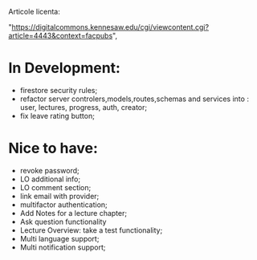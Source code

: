 Articole licenta:

"https://digitalcommons.kennesaw.edu/cgi/viewcontent.cgi?article=4443&context=facpubs",

# In Development:

- firestore security rules;
- refactor server controlers,models,routes,schemas and services into : user, lectures, progress, auth, creator;
- fix leave rating button;

# Nice to have:

- revoke password;
- LO additional info;
- LO comment section;
- link email with provider;
- multifactor authentication;
- Add Notes for a lecture chapter;
- Ask question functionality
- Lecture Overview: take a test functionality;
- Multi language support;
- Multi notification support;
